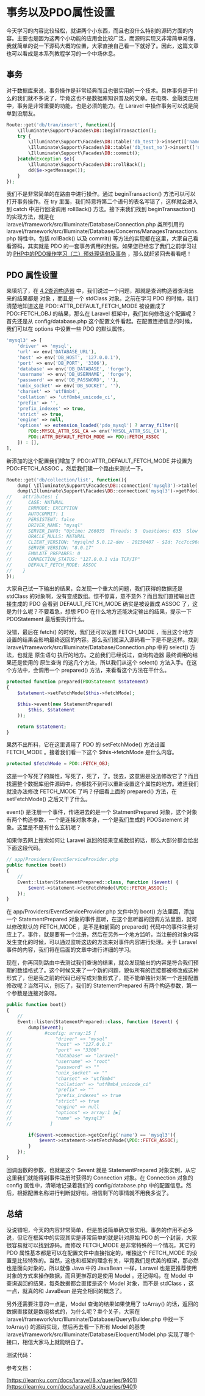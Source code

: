 # 事务以及PDO属性设置

今天学习的内容比较轻松，就讲两个小东西，而且也没什么特别的源码方面的内容。主要也是因为这两个小功能的应用会比较广泛，而源码实现又非常简单易懂，我就简单的说一下源码大概的位置，大家直接自己看一下就好了。因此，这篇文章也可以看成是本系列教程学习的一个中场休息。

## 事务

对于数据库来说，事务操作是非常经典而且也很实用的一个技术。具体事务是干什么的我们就不多说了，毕竟这也不是数据库知识普及的文章。在电商、金融类应用中，事务是非常重要的功能，也是必须的能力。在 Laravel 中操作事务可以说是简单到没朋友。

```php
Route::get('db/tran/insert', function(){
    \Illuminate\Support\Facades\DB::beginTransaction();
    try {
        \Illuminate\Support\Facades\DB::table('db_test')->insert(['name' => 'Lily', 'sex' => 2]);
        \Illuminate\Support\Facades\DB::table('db_test_no')->insert(['name' => 'Lily', 'sex' => 2]);
        \Illuminate\Support\Facades\DB::commit();
    }catch(Exception $e){
        \Illuminate\Support\Facades\DB::rollBack();
        dd($e->getMessage());
    }
});
```

我们不是非常简单的在路由中进行操作。通过 beginTransaction() 方法可以可以打开事务操作。在 try 里面，我们特意将第二个语句的表名写错了，这样就会进入到 catch 中进行回滚调用 rollBack() 方法。接下来我们找到 beginTransaction() 的实现方法，就是在 laravel/framework/src/Illuminate/Database/Connection.php 类所引用的 laravel/framework/src/Illuminate/Database/Concerns/ManagesTransactions.php 特性中。包括 rollBack() 以及 commit() 等方法的实现都在这里，大家自己看看源码，其实就是 PDO 的一套事务调用的封装。如果您已经忘了我们之前学习过的 [PHP中的PDO操作学习（二）预处理语句及事务]() ，那么就赶紧回去看看吧！

## PDO 属性设置

来填坑了，在 [4.2查询构造器]() 中，我们说过一个问题，那就是查询构造器查询出来的结果都是 对象 ，而且是一个 stdClass 对象。之前在学习 PDO 的时候，我们清楚地知道这是 PDO::ATTR_DEFAULT_FETCH_MODE 被设置成了 PDO::FETCH_OBJ 的结果，那么在 Laravel 框架中，我们如何修改这个配置呢？首先还是从 config/database.php 这个配置文件看起。在配置连接信息的时候，我们可以在 options 中设置一些 PDO 的默认属性。

```php
'mysql3' => [
    'driver' => 'mysql',
    'url' => env('DATABASE_URL'),
    'host' => env('DB_HOST', '127.0.0.1'),
    'port' => env('DB_PORT', '3306'),
    'database' => env('DB_DATABASE', 'forge'),
    'username' => env('DB_USERNAME', 'forge'),
    'password' => env('DB_PASSWORD', ''),
    'unix_socket' => env('DB_SOCKET', ''),
    'charset' => 'utf8mb4',
    'collation' => 'utf8mb4_unicode_ci',
    'prefix' => '',
    'prefix_indexes' => true,
    'strict' => true,
    'engine' => null,
    'options' => extension_loaded('pdo_mysql') ? array_filter([
        PDO::MYSQL_ATTR_SSL_CA => env('MYSQL_ATTR_SSL_CA'),
        PDO::ATTR_DEFAULT_FETCH_MODE => PDO::FETCH_ASSOC
    ]) : [],
],
```

新添加的这个配置我们增加了 PDO::ATTR_DEFAULT_FETCH_MODE 并设置为 PDO::FETCH_ASSOC 。然后我们建一个路由来测试一下。

```php
Route::get('db/collection/list', function(){
    dump( \Illuminate\Support\Facades\DB::connection('mysql3')->table('db_test')->get()->toArray());
    dump(\Illuminate\Support\Facades\DB::connection('mysql3')->getPdo());
//    attributes: {
//      CASE: NATURAL
//      ERRMODE: EXCEPTION
//      AUTOCOMMIT: 1
//      PERSISTENT: false
//      DRIVER_NAME: "mysql"
//      SERVER_INFO: "Uptime: 266035  Threads: 5  Questions: 635  Slow queries: 0  Opens: 251  Flush tables: 3  Open tables: 191  Queries per second avg: 0.002"
//      ORACLE_NULLS: NATURAL
//      CLIENT_VERSION: "mysqlnd 5.0.12-dev - 20150407 - $Id: 7cc7cc96e675f6d72e5cf0f267f48e167c2abb23 $"
//      SERVER_VERSION: "8.0.17"
//      EMULATE_PREPARES: 0
//      CONNECTION_STATUS: "127.0.0.1 via TCP/IP"
//      DEFAULT_FETCH_MODE: ASSOC
//    }
});
```

大家自己试一下输出的结果，会发现一个重大的问题，我们获得的数据还是 stdClass 的对象啊，没有变成数组。惊不惊喜，意不意外？而且我们直接输出连接生成的 PDO 会看到 DEFAULT_FETCH_MODE 确实是被设置成 ASSOC 了，这是为什么呢？不要着急，想想 PDO 在什么地方还能决定输出的结果，提示一下 PDOStatement 最后要执行什么。

没错，最后在 fetch() 的时候，我们还可以设置 FETCH_MODE ，而且这个地方设置的结果会影响最终返回的内容。那么我们就深入源码看一下是不是这样。找到 laravel/framework/src/Illuminate/Database/Connection.php 中的 select() 方法，也就是 原生语句 执行的地方。之前我们已经说过，查询构造器 最终调用的结果还是使用的 原生查询 的这几个方法，所以我们从这个 select() 方法入手。在这个方法中，会调用一个 prepared() 方法，来看看这个方法在干什么。

```php
protected function prepared(PDOStatement $statement)
{
    $statement->setFetchMode($this->fetchMode);

    $this->event(new StatementPrepared(
        $this, $statement
    ));

    return $statement;
}
```

果然不出所料，它在这里调用了 PDO 的 setFetchMode() 方法设置 FETCH_MODE 。接着我们看一下这个 $this->fetchMode 是什么内容。

```php
protected $fetchMode = PDO::FETCH_OBJ;
```

这是一个写死了的属性，写死了，死了，了。我去，这意思是没法修改它了？而且找遍整个数据库组件源码中，你都找不到可以重新设置这个属性的地方。难道我们就没办法修改 FETCH_MODE 了吗？仔细看上面的 prepared() 方法，在 setFetchMode() 之后又干了什么。

event() 是注册一个事件，传递进去的是一个 StatmentPrepared 对象，这个对象有两个构造参数，一个是连接对象本身，一个是我们生成的 PDOSatement 对象。这里是不是有什么玄机呢？

如果你去网上搜索如何让 Laravel 返回的结果变成数组的话，那么大部分都会给出下面这段代码。

```php
// app/Providers/EventServiceProvider.php
public function boot()
{
    //
    Event::listen(StatementPrepared::class, function ($event) {            
        $event->statement->setFetchMode(\PDO::FETCH_ASSOC);
    });
}
```

在 app/Providers/EventServiceProvider.php 文件中的 boot() 方法里面，添加一个 StatementPrepared 对象的事件监听，在这个监听器的回调方法里面，就可以修改默认的 FETCH_MODE ，是不是和前面的 prepared() 代码中的事件注册对应上了。事件，就是要有一个注册，然后在另外一个地方监听，当注册的对象内容发生变化的时候，可以通过监听这边的方法来对事件内容进行处理。关于 Laravel 事件的内容，我们将在后面的文章中进行详细的学习。

现在，你再回到路由中去测试我们查询的结果，就会发现输出的内容是符合我们预期的数组格式了。这个时候又来了一个新的问题，貌似所有的连接都被修改成这种形式了，但是我之前的代码已经写成对象形式了，能不能单独针对某一个连接配置修改呢？当然可以，别忘了，我们的 StatementPrepared 有两个构造参数，第一个参数是连接对象呀。

```php
public function boot()
{
    //
    Event::listen(StatementPrepared::class, function ($event) {
        dump($event);
//            #config: array:15 [
//                "driver" => "mysql"
//                "host" => "127.0.0.1"
//                "port" => "3306"
//                "database" => "laravel"
//                "username" => "root"
//                "password" => ""
//                "unix_socket" => ""
//                "charset" => "utf8mb4"
//                "collation" => "utf8mb4_unicode_ci"
//                "prefix" => ""
//                "prefix_indexes" => true
//                "strict" => true
//                "engine" => null
//                "options" => array:1 [▶]
//                "name" => "mysql3"
//              ]

        if($event->connection->getConfig('name') == 'mysql3'){
            $event->statement->setFetchMode(\PDO::FETCH_ASSOC);
        }
    });
}
```

回调函数的参数，也就是这个 $event 就是 StatementPrepared 对象实例，从它这里我们就能得到事件注册时获得的 Connection 对象。在 Connection 对象的 config 属性中，清晰地记录着我们的 config/database.php 中的配置信息。然后，根据配置名称进行判断就好啦。相信剩下的事情就不用我多说了。

## 总结

没说错吧，今天的内容非常简单，但是虽说简单确又很实用。事务的作用不必多说，但它在框架中的实现其实是非常简单的就是针对原始 PDO 的一个封装，大家很容易就可以找到源码。而修改 FETCH_MODE 是非常特殊的一个情况，其它的 PDO 属性基本都是可以在配置文件中直接指定的，唯独这个 FETCH_MODE 的设置是比较特殊的。当然，这也和框架的理念有关，毕竟我们是优美的框架，那必然也是面向对象的，所以就像 Java 中的 JavaBean 一样，Laravel 也是更推荐使用对象的方式来操作数据，而且更推荐的是使用 Model 。还记得吗，在 Model 中查询返回的结果，每条数据都会直接是这个 Model 对象，而不是 stdClass ，这一点，就真的和 JavaBean 是完全相同的概念了。

另外还需要注意的一点是，Model 查询的结果如果使用了 toArray() 的话，返回的数据直接就是数组格式的，为什么呢？卖个关子，大家在 laravel/framework/src/Illuminate/Database/Query/Builder.php 中找一下 toArray() 的源码实现，然后再去看一下所有 Model 的基类 
laravel/framework/src/Illuminate/Database/Eloquent/Model.php 实现了哪个接口，相信大家马上就能明白了。

测试代码：

参考文档：

[https://learnku.com/docs/laravel/8.x/queries/9401](https://learnku.com/docs/laravel/8.x/queries/9401)